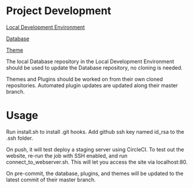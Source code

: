 # Project Development
[Local Development Environment](https://github.com/cp3402-students/env-cp3402-2019-team25)

[Database](https://github.com/Xett/database-cp3402-2019-team25)

[Theme](https://github.com/Xett/theme-cp3402-2019-team25)

The local Database repository in the Local Development Environment should be used to update the Database repository, no cloning is needed.

Themes and Plugins should be worked on from their own cloned repositories. Automated plugin updates are updated along their master branch.

# Usage
Run install.sh to install .git hooks. Add github ssh key named id_rsa to the .ssh folder.

On push, it will test deploy a staging server using CircleCI.
To test out the website, re-run the job with SSH enabled, and run connect_to_webserver.sh. This will let you access the site via localhost:80.

On pre-commit, the database, plugins, and themes will be updated to the latest commit of their master branch.
